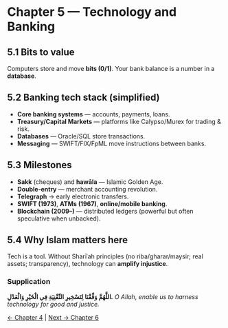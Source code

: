 ﻿
# Chapter 5 — Technology and Banking

## 5.1 Bits to value
Computers store and move **bits (0/1)**. Your bank balance is a number in a **database**.

## 5.2 Banking tech stack (simplified)
- **Core banking systems** — accounts, payments, loans.
- **Treasury/Capital Markets** — platforms like Calypso/Murex for trading & risk.
- **Databases** — Oracle/SQL store transactions.
- **Messaging** — SWIFT/FIX/FpML move instructions between banks.

## 5.3 Milestones
- **Sakk** (cheques) and **hawāla** — Islamic Golden Age.
- **Double‑entry** — merchant accounting revolution.
- **Telegraph** → early electronic transfers.
- **SWIFT (1973)**, **ATMs (1967)**, **online/mobile banking**.
- **Blockchain (2009–)** — distributed ledgers (powerful but often speculative when unbacked).

## 5.4 Why Islam matters here
Tech is a tool. Without Sharīʿah principles (no riba/gharar/maysir; real assets; transparency), technology can **amplify injustice**.

### Supplication
**اللَّهُمَّ وَفِّقْنَا لِتَسْخِيرِ التِّقْنِيَةِ فِي الْخَيْرِ وَالْعَدْلِ.**
*O Allah, enable us to harness technology for good and justice.*

[← Chapter 4](modern_banking_and_finance.md) | [Next → Chapter 6](islamic_finance_and_future.md)

